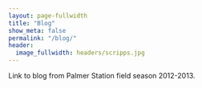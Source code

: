 ```yaml
---
layout: page-fullwidth
title: "Blog"
show_meta: false
permalink: "/blog/"
header:
  image_fullwidth: headers/scripps.jpg
---
```


Link to blog from Palmer Station field season 2012-2013.
